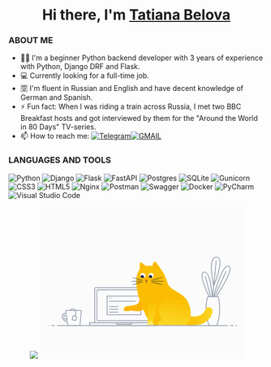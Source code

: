 <h1 align="center">Hi there, I'm <a href="https://daniilshat.ru/" target="_blank">Tatiana Belova</a><br>

### ABOUT ME
- :woman_technologist: I'm a beginner Python backend developer with 3 years of experience with Python, Django DRF and Flask.
- :computer: Currently looking for a full-time job.
- :u7a7a: I'm fluent in Russian and English and have decent knowledge of German and Spanish.
- ⚡ Fun fact: When I was riding a train across Russia, I met two BBC Breakfast hosts and got interviewed by them for the "Around the World in 80 Days" TV-series.
- 📫 How to reach me: [![Telegram](https://img.shields.io/badge/Telegram-2CA5E0?style=for-the-badge&logo=telegram&logoColor=white)](https://t.me/Tanya333_B)[![GMAIL](https://img.shields.io/badge/Gmail-D14836?style=for-the-badge&logo=gmail&logoColor=white)](mailto:tatiana.belova88@gmail.com)
  
### LANGUAGES AND TOOLS
![Python](https://img.shields.io/badge/python-3670A0?style=for-the-badge&logo=python&logoColor=ffdd54)
![Django](https://img.shields.io/badge/django-%23092E20.svg?style=for-the-badge&logo=django&logoColor=white)
![Flask](https://img.shields.io/badge/flask-%23000.svg?style=for-the-badge&logo=flask&logoColor=white)
![FastAPI](https://img.shields.io/badge/FastAPI-005571?style=for-the-badge&logo=fastapi)
![Postgres](https://img.shields.io/badge/postgres-%23316192.svg?style=for-the-badge&logo=postgresql&logoColor=white)
![SQLite](https://img.shields.io/badge/sqlite-%2307405e.svg?style=for-the-badge&logo=sqlite&logoColor=white)
![Gunicorn](https://img.shields.io/badge/gunicorn-%298729.svg?style=for-the-badge&logo=gunicorn&logoColor=white)
![CSS3](https://img.shields.io/badge/css3-%231572B6.svg?style=for-the-badge&logo=css3&logoColor=white)
![HTML5](https://img.shields.io/badge/html5-%23E34F26.svg?style=for-the-badge&logo=html5&logoColor=white)
![Nginx](https://img.shields.io/badge/nginx-%23009639.svg?style=for-the-badge&logo=nginx&logoColor=white)
![Postman](https://img.shields.io/badge/Postman-FF6C37?style=for-the-badge&logo=postman&logoColor=white)
![Swagger](https://img.shields.io/badge/-Swagger-%23Clojure?style=for-the-badge&logo=swagger&logoColor=white)
![Docker](https://img.shields.io/badge/docker-%230db7ed.svg?style=for-the-badge&logo=docker&logoColor=white)
![PyCharm](https://img.shields.io/badge/pycharm-143?style=for-the-badge&logo=pycharm&logoColor=black&color=black&labelColor=green)
![Visual Studio Code](https://img.shields.io/badge/Visual%20Studio%20Code-0078d7.svg?style=for-the-badge&logo=visual-studio-code&logoColor=white)

<p align="center">
  <img src="https://github-readme-stats.vercel.app/api/top-langs/?username=TatianaBelova333&theme=jolly">
  <img src="/programmer_cat.gif" width="400" height="300">
   <!-- <img src="https://leetcard.jacoblin.cool/TatianaBelova333"> -->
  <!-- <img src="https://github-readme-stats.vercel.app/api?username=TatianaBelova333&show_icons=true&theme=radical">-->
</p>
<!--
**TatianaBelova333/TatianaBelova333** is a ✨ _special_ ✨ repository because its `README.md` (this file) appears on your GitHub profile.

Here are some ideas to get you started:

- 🔭 I’m currently working on ...
- 🌱 I’m currently learning ...
- 👯 I’m looking to collaborate on ...
- 🤔 I’m looking for help with ...
- 💬 Ask me about ...
- 📫 How to reach me: ...
- 😄 Pronouns: ...
- ⚡ Fun fact: ...
-->
